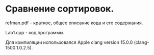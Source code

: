 # Сравнение сортировок.
refman.pdf - краткое, общее описание кода и его содержания.

Lab1.cpp - код программы.

Для компиляции использовался Apple clang version 15.0.0 (clang-1500.1.0.2.5).
